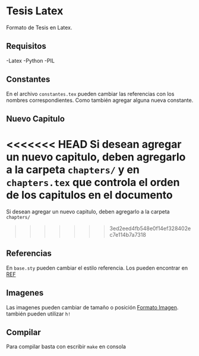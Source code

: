 # Tesis Latex
Formato de Tesis en Latex.

## Requisitos
-Latex
-Python
-PIL

## Constantes
En el archivo `constantes.tex` pueden cambiar las referencias con los nombres correspondientes.
Como también agregar alguna nueva constante.

## Nuevo Capitulo
<<<<<<< HEAD
Si desean agregar un nuevo capitulo, deben agregarlo a la carpeta `chapters/` y en `chapters.tex` que controla el orden de los capitulos en el documento
=======
Si desean agregar un nuevo capitulo, deben agregarlo a la carpeta `chapters/`
>>>>>>> 3ed2eed4fb548e0f14ef328402ec7e114b7a7318

## Referencias
En `base.sty` pueden cambiar el estilo referencia.
Los pueden encontrar en [REF](https://www.overleaf.com/learn/latex/Bibtex_bibliography_styles)

## Imagenes
Las imagenes pueden cambiar de tamaño o posición [Formato Imagen](https://www.overleaf.com/learn/latex/Positioning_of_Figures).
también pueden utilizar `h!` 

## Compilar
Para compilar basta con escribir `make` en consola
